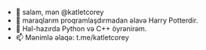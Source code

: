 - 👋 salam, mən @katletcorey
- 👀 maraqlarım proqramlaşdırmadan əlavə Harry Potterdir.
- 🌱 Hal-hazırda Python və C++ öyrənirəm.
- 📫 Mənimlə əlaqə: t.me/katletcorey
